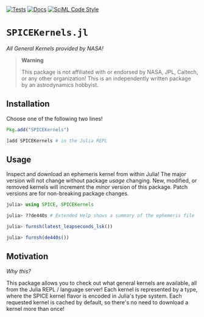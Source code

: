 [![Tests](https://github.com/cadojo/SPICEKernels.jl/workflows/UnitTests/badge.svg)](https://github.com/cadojo/SPICEKernels.jl/actions?query=workflow%3AUnitTests)
[![Docs](https://github.com/cadojo/SPICEKernels.jl/workflows/Documentation/badge.svg)](https://cadojo.github.io/SPICEKernels.jl)
[![SciML Code Style](https://img.shields.io/static/v1?label=Style&message=SciML&color=9668e2&labelColor=3E474F)](https://github.com/SciML/SciMLStyle)

# `SPICEKernels.jl`

_All General Kernels provided by NASA!_

> **Warning**
>
> This package is not affiliated with or endorsed by NASA, JPL, Caltech, or any
> other organization! This is an independently written package by an
> astrodynamics hobbyist.

## Installation

Choose one of the following two lines!

```julia
Pkg.add("SPICEKernels")
```

```julia
]add SPICEKernels # in the Julia REPL
```

## Usage

Inspect and download an ephemeris kernel from within Julia! The major version will not change without package _usage_ changing. New, modified, or removed kernels will increment the _minor_ version of this package. Patch versions are for non-breaking package changes.

```julia
julia> using SPICE, SPICEKernels

julia> ??de440s # Extended Help shows a summary of the ephemeris file

julia> furnsh(latest_leapseconds_lsk())

julia> furnsh(de440s())

```

## Motivation

_Why this?_

This package allows you to check out what general kernels are available, all
from the Julia REPL / language server! Each kernel is represented by a type,
where the SPICE kernel flavor is encoded in Julia's type system.
Each requested kernel is cached by default, so there's no need 
to download a kernel more than once!
